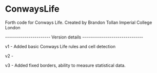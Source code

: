 # ConwaysLife
Forth code for Conways Life.
Created by Brandon Tollan Imperial College London

----------------------- Version details -------------------------------

v1 - Added basic Conways Life rules and cell detection

v2 - 

v3 - Added fixed borders, ability to measure statistical data.

